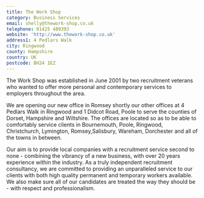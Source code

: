 ```yaml
---
title: The Work Shop
category: Business Services
email: shelly@thework-shop.co.uk
telephone: 01425 489393
website: 'http://www.thework-shop.co.uk'
address1: 4 Pedlars Walk
city: Ringwood
county: Hampshire
country: UK
postcode: BH24 1EZ
---
```

The Work Shop was established in June 2001 by two recruitment veterans who wanted to offer more personal and contemporary services to employers throughout the area.

We are opening our new office in Romsey shortly our other offices at 4 Pedlars Walk in Ringwood and 1 Didcot Road, Poole to serve the counties of Dorset, Hampshire and Wiltshire. The offices are located so as to be able to comfortably service clients in Bournemouth, Poole, Ringwood, Christchurch, Lymington, Romsey,Salisbury, Wareham, Dorchester and all of the towns in between.

Our aim is to provide local companies with a recruitment service second to none - combining the vibrancy of a new business, with over 20 years experience within the industry. As a truly independent recruitment consultancy, we are committed to providing an unparalleled service to our clients with both high quality permanent and temporary workers available. We also make sure all of our candidates are treated the way they should be - with respect and professionalism.

